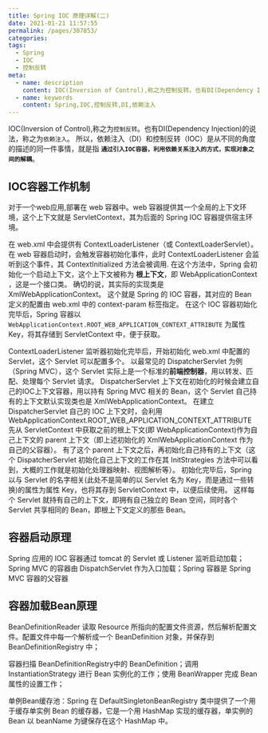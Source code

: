 ```yaml
---
title: Spring IOC 原理详解(二)
date: 2021-01-21 11:57:55
permalink: /pages/307853/
categories:
tags:
  - Spring
  - IOC
  - 控制反转
meta:
  - name: description
    content: IOC(Inversion of Control),称之为控制反转。也有DI(Dependency Injection)的说法，称之为依赖注入。
  - name: keywords
    content: Spring,IOC,控制反转,DI,依赖注入
---
```


IOC(Inversion of Control),称之为`控制反转`。也有DI(Dependency Injection)的说法，称之为`依赖注入`。
所以，依赖注入（DI）和控制反转（IOC）是从不同的角度的描述的同一件事情，就是指 **`通过引入IOC容器，利用依赖关系注入的方式，实现对象之间的解耦`**。

<!-- more -->

## IOC容器工作机制

对于一个web应用,部署在 web 容器中。web 容器提供其一个全局的上下文环境，这个上下文就是 ServletContext，其为后面的 Spring IOC 容器提供宿主环境。

在 web.xml 中会提供有 ContextLoaderListener（或 ContextLoaderServlet）。
在 web 容器启动时，会触发容器初始化事件，此时 ContextLoaderListener 会监听到这个事件，其 ContextInitialized 方法会被调用.
在这个方法中，Spring 会初始化一个启动上下文，这个上下文被称为 **根上下文**，即 WebApplicationContext ，这是一个接口类。
确切的说，其实际的实现类是 XmlWebApplicationContext。
这个就是 Spring 的 IOC 容器，其对应的 Bean 定义的配置由 web.xml 中的 context-param 标签指定。
在这个 IOC 容器初始化完毕后，Spring 容器以 `WebApplicationContext.ROOT_WEB_APPLICATION_CONTEXT_ATTRIBUTE` 为属性Key，将其存储到 ServletContext 中，便于获取。

ContextLoaderListener 监听器初始化完毕后，开始初始化 web.xml 中配置的 Servlet，这个 Servlet 可以配置多个。
以最常见的 DispatcherServlet 为例（Spring MVC），这个 Servlet 实际上是一个标准的**前端控制器**，用以转发、匹配、处理每个 Servlet 请求。
DispatcherServlet 上下文在初始化的时候会建立自己的IOC上下文容器，用以持有 Spring MVC 相关的 Bean，这个 Servlet 自己持有的上下文默认实现类也是 XmlWebApplicationContext。
在建立 DispatcherServlet 自己的 IOC 上下文时，会利用 WebApplicationContext.ROOT_WEB_APPLICATION_CONTEXT_ATTRIBUTE 先从
ServletContext 中获取之前的根上下文(即 WebApplicationContext)作为自己上下文的 parent 上下文（即上述初始化的 XmlWebApplicationContext 作为自己的父容器）。
有了这个 parent 上下文之后，再初始化自己持有的上下文（这个 DispatcherServlet 初始化自己上下文的工作在其 InitStrategies 方法中可以看到，大概的工作就是初始化处理器映射、视图解析等）。
初始化完毕后，Spring 以与 Servlet 的名字相关(此处不是简单的以 Servlet 名为 Key，而是通过一些转换)的属性为属性 Key，也将其存到 ServletContext 中，以便后续使用。
这样每个 Servlet 就持有自己的上下文，即拥有自己独立的 Bean 空间，同时各个 Servlet 共享相同的 Bean，即根上下文定义的那些 Bean。


## 容器启动原理

Spring 应用的 IOC 容器通过 tomcat 的 Servlet 或 Listener 监听启动加载；Spring MVC 的容器由 DispatchServlet 作为入口加载；Spring 容器是 Spring MVC 容器的父容器

## 容器加载Bean原理

BeanDefinitionReader 读取 Resource 所指向的配置文件资源，然后解析配置文件。配置文件中每一个解析成一个 BeanDefinition 对象，并保存到 BeanDefinitionRegistry 中；

容器扫描 BeanDefinitionRegistry中的 BeanDefinition；调用 InstantiationStrategy 进行 Bean 实例化的工作；使用 BeanWrapper 完成 Bean 属性的设置工作；

单例Bean缓存池：Spring 在 DefaultSingletonBeanRegistry 类中提供了一个用于缓存单实例 Bean 的缓存器，它是一个用 HashMap 实现的缓存器，单实例的 Bean 以 beanName 为键保存在这个 HashMap 中。


<Vssue  />